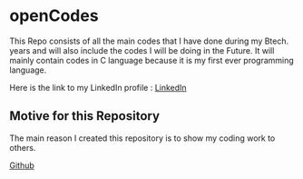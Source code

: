 # openCodes

This Repo consists of all the main codes that I have done during my Btech. years and will also include the codes I will be doing in the Future. 
It will mainly contain codes in C language because it is my first ever programming language. 

Here is the link to my LinkedIn profile : [LinkedIn](https://www.linkedin.com/in/mithilbatra211205/)

## Motive for this Repository

The main reason I created this repository is to show my coding work to others.

[Github](file:///Users/mithil/Desktop/Github%20repo.png)
